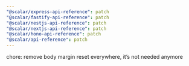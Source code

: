 ```yaml
---
"@scalar/express-api-reference": patch
"@scalar/fastify-api-reference": patch
"@scalar/nestjs-api-reference": patch
"@scalar/nextjs-api-reference": patch
"@scalar/hono-api-reference": patch
"@scalar/api-reference": patch
---
```


chore: remove body margin reset everywhere, it’s not needed anymore
